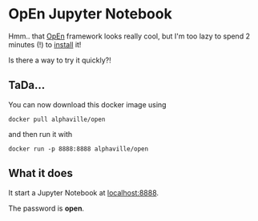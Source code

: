 # OpEn Jupyter Notebook

Hmm.. that [OpEn](https://alphaville.github.io/optimization-engine/) framework looks really cool, but I'm too lazy to spend 2 minutes (!) to [install](https://alphaville.github.io/optimization-engine/docs/installation) it!

Is there a way to try it quickly?!

## TaDa...

You can now download this docker image using

```console
docker pull alphaville/open
```

and then run it with

```console
docker run -p 8888:8888 alphaville/open
```

## What it does

It start a Jupyter Notebook at [localhost:8888](http://localhost:8888). 

The password is **open**.

